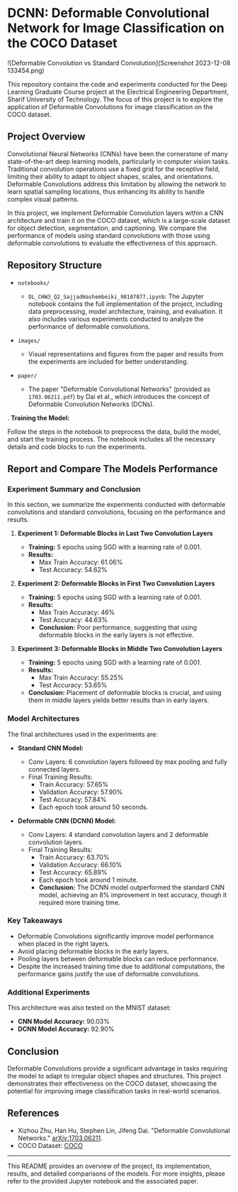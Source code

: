 # DCNN: Deformable Convolutional Network for Image Classification on the COCO Dataset


![Deformable Convolution vs Standard Convolution](Screenshot 2023-12-08 133454.png)

This repository contains the code and experiments conducted for the Deep Learning Graduate Course project at the Electrical Engineering Department, Sharif University of Technology. The focus of this project is to explore the application of Deformable Convolutions for image classification on the COCO dataset.

## Project Overview

Convolutional Neural Networks (CNNs) have been the cornerstone of many state-of-the-art deep learning models, particularly in computer vision tasks. Traditional convolution operations use a fixed grid for the receptive field, limiting their ability to adapt to object shapes, scales, and orientations. Deformable Convolutions address this limitation by allowing the network to learn spatial sampling locations, thus enhancing its ability to handle complex visual patterns.

In this project, we implement Deformable Convolution layers within a CNN architecture and train it on the COCO dataset, which is a large-scale dataset for object detection, segmentation, and captioning. We compare the performance of models using standard convolutions with those using deformable convolutions to evaluate the effectiveness of this approach.

## Repository Structure

- `notebooks/`
  - `DL_CHW3_Q2_SajjadHashembeiki_98107077.ipynb`: The Jupyter notebook contains the full implementation of the project, including data preprocessing, model architecture, training, and evaluation. It also includes various experiments conducted to analyze the performance of deformable convolutions.
  
- `images/`
  - Visual representations and figures from the paper and results from the experiments are included for better understanding.

- `paper/`
  - The paper "Deformable Convolutional Networks" (provided as `1703.06211.pdf`) by Dai et al., which introduces the concept of Deformable Convolution Networks (DCNs).



. **Training the Model:**

   Follow the steps in the notebook to preprocess the data, build the model, and start the training process. The notebook includes all the necessary details and code blocks to run the experiments.

## Report and Compare The Models Performance

### Experiment Summary and Conclusion

In this section, we summarize the experiments conducted with deformable convolutions and standard convolutions, focusing on the performance and results.

1. **Experiment 1: Deformable Blocks in Last Two Convolution Layers**
   - **Training:** 5 epochs using SGD with a learning rate of 0.001.
   - **Results:**
     - Max Train Accuracy: 61.06%
     - Test Accuracy: 54.62%
   
2. **Experiment 2: Deformable Blocks in First Two Convolution Layers**
   - **Training:** 5 epochs using SGD with a learning rate of 0.001.
   - **Results:**
     - Max Train Accuracy: 46%
     - Test Accuracy: 44.63%
     - **Conclusion:** Poor performance, suggesting that using deformable blocks in the early layers is not effective.

3. **Experiment 3: Deformable Blocks in Middle Two Convolution Layers**
   - **Training:** 5 epochs using SGD with a learning rate of 0.001.
   - **Results:**
     - Max Train Accuracy: 55.25%
     - Test Accuracy: 53.65%
   - **Conclusion:** Placement of deformable blocks is crucial, and using them in middle layers yields better results than in early layers.

### Model Architectures

The final architectures used in the experiments are:

- **Standard CNN Model:**
  - Conv Layers: 6 convolution layers followed by max pooling and fully connected layers.
  - Final Training Results:
    - Train Accuracy: 57.65%
    - Validation Accuracy: 57.90%
    - Test Accuracy: 57.84%
    - Each epoch took around 50 seconds.

- **Deformable CNN (DCNN) Model:**
  - Conv Layers: 4 standard convolution layers and 2 deformable convolution layers.
  - Final Training Results:
    - Train Accuracy: 63.70%
    - Validation Accuracy: 66.10%
    - Test Accuracy: 65.89%
    - Each epoch took around 1 minute.
    - **Conclusion:** The DCNN model outperformed the standard CNN model, achieving an 8% improvement in test accuracy, though it required more training time.

### Key Takeaways

- Deformable Convolutions significantly improve model performance when placed in the right layers.
- Avoid placing deformable blocks in the early layers.
- Pooling layers between deformable blocks can reduce performance.
- Despite the increased training time due to additional computations, the performance gains justify the use of deformable convolutions.

### Additional Experiments

This architecture was also tested on the MNIST dataset:

- **CNN Model Accuracy:** 90.03%
- **DCNN Model Accuracy:** 92.90%

## Conclusion

Deformable Convolutions provide a significant advantage in tasks requiring the model to adapt to irregular object shapes and structures. This project demonstrates their effectiveness on the COCO dataset, showcasing the potential for improving image classification tasks in real-world scenarios.

## References

- Xizhou Zhu, Han Hu, Stephen Lin, Jifeng Dai. "Deformable Convolutional Networks." [arXiv:1703.06211](https://arxiv.org/abs/1703.06211).
- COCO Dataset: [COCO](http://cocodataset.org/)

---

This README provides an overview of the project, its implementation, results, and detailed comparisons of the models. For more insights, please refer to the provided Jupyter notebook and the associated paper.
